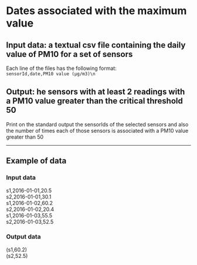# Dates associated with the maximum value
## Input data: a textual csv file containing the daily value of PM10 for a set of sensors
Each line of the files has the following format:<br> `sensorId,date,PM10 value (μg/m3)\n`

## Output: he sensors with at least 2 readings with a PM10 value greater than the critical threshold 50
Print on the standard output the sensorIds of the selected sensors and also the number of times each of those sensors is associated with a PM10 value greater than 50

---
## Example of data

### Input data
s1,2016-01-01,20.5<br>
s2,2016-01-01,30.1<br>
s1,2016-01-02,60.2<br>
s2,2016-01-02,20.4<br>
s1,2016-01-03,55.5<br>
s2,2016-01-03,52.5<br>

### Output data
(s1,60.2) <br>
(s2,52.5)